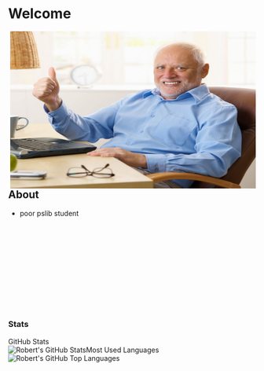 # Welcome

<img align="right" alt="GIF" src="https://github.com/Robbiexd/Robbiexd/blob/main/images/pain.jpeg" width="500" height="320" />

## About
- poor pslib student

<br/>
<br/>
<br/>
<br/>
<br/>
<br/>
<br/>
<br/>
<br/>
<br/>

### Stats


<summary>GitHub Stats</summary>

  <img align="left" alt="Robert's GitHub Stats" src="https://github-readme-stats.vercel.app/api?username=Robbiexd&show_icons=true&hide_border=true" />

<summary>Most Used Languages</summary>

  <img align="left" alt="Robert's GitHub Top Languages" src="https://github-readme-stats.vercel.app/api/top-langs/?username=Robbiexd" />




<!--
**Robbiexd/Robbiexd** is a ✨ _special_ ✨ repository because its `README.md` (this file) appears on your GitHub profile.

Here are some ideas to get you started:

- 🔭 I’m currently working on ...
- 🌱 I’m currently learning ...
- 👯 I’m looking to collaborate on ...
- 🤔 I’m looking for help with ...
- 💬 Ask me about ...
- 📫 How to reach me: ...
- 😄 Pronouns: ...
- ⚡ Fun fact: ...
-->
